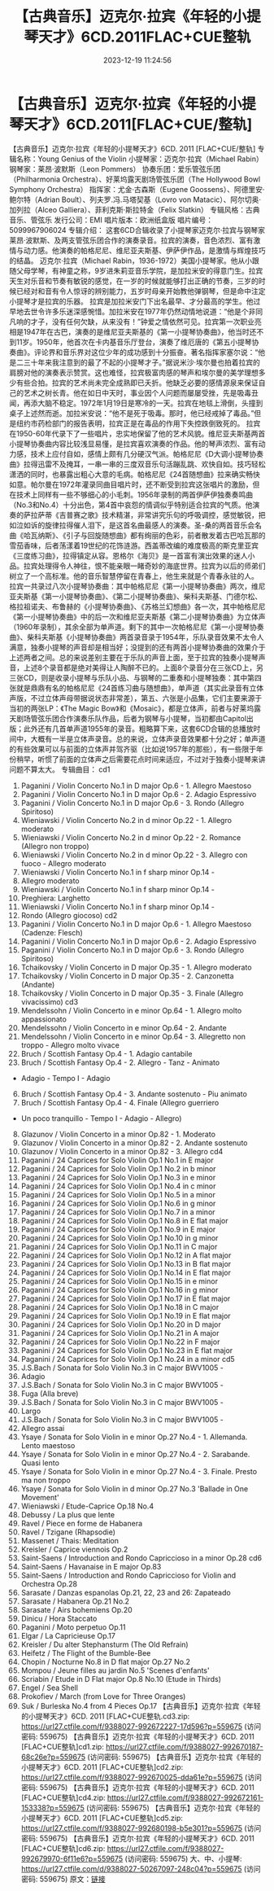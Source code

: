 ﻿---
title: 【古典音乐】迈克尔·拉宾《年轻的小提琴天才》6CD.2011FLAC+CUE整轨
date: 2023-12-19 11:24:56
categories: 古典音乐、新世纪、纯音雅乐
tags: 纯音雅乐
---
# 【古典音乐】迈克尔·拉宾《年轻的小提琴天才》6CD.2011[FLAC+CUE/整轨]

【古典音乐】迈克尔·拉宾《年轻的小提琴天才》6CD. 2011
[FLAC+CUE/整轨]
专辑名称：Young Genius of the Violin
小提琴家：迈克尔·拉宾（Michael Rabin）
钢琴家：莱昂·波默斯（Leon Pommers）
协奏乐团：爱乐管弦乐团（Philharmonia Orchestra）、好莱坞露天剧场管弦乐团（The Hollywood
Bowl Symphony Orchestra）
指挥家：尤金·古森斯（Eugene Goossens）、阿德里安·鲍尔特（Adrian
Boult）、列夫罗.冯.马塔契基（Lovro von Matacic）、阿尔切奥·加列拉（Alceo
Galliera）、菲利克斯·斯拉特金（Felix Slatkin）
专辑风格：古典音乐、管弦乐
发行公司：EMI
唱片版本：欧洲纸盒版
唱片编号：5099967906024
专辑介绍：
这套6CD合辑收录了小提琴家迈克尔·拉宾与钢琴家莱昂·波默斯、及两支管弦乐团合作的演奏录音。拉宾的演奏，音色浓烈、富有激情与动力感。他演奏的帕格尼尼、维尼亚夫斯基、伊萨伊作品，是激情与辉煌技巧的结晶。
迈克尔·拉宾（Michael
Rabin，1936-1972）美国小提琴家。他从小跟随父母学琴，有神童之称，9岁进朱莉亚音乐学院，是加拉米安的得意门生。拉宾天生对乐音和节奏有敏锐的感觉，在一岁的时候就能够打出正确的节奏，三岁的时候已经对和音有令人惊讶的辨别能力，五岁时母亲开始教他弹钢琴，但是命中注定小提琴才是拉宾的乐器。
拉宾是加拉米安门下出名最早、才分最高的学生。他过早地去世令许多乐迷深感惋惜。加拉米安在1977年仍然动情地说道：“他是个非同凡响的才子，没有任何欠缺，从来没有！”钟爱之情依然可见。拉宾第一次职业亮相是1947年在古巴，演奏的是维尼亚夫斯基的《第一小提琴协奏曲》，他当时还不到11岁。1950年，他首次在卡内基音乐厅登台，演奏了维厄唐的《第五小提琴协奏曲》。评论界和音乐界对这位少年的成功感到十分振奋。著名指挥家塞尔说：“他是二三十年来我注意到的最了不起的小提琴才子。”据说米沙·埃尔曼也拍着拉宾的肩膀对他的演奏表示赞赏。这也难怪，拉宾极富肉感的琴声和埃尔曼的美学理想多少有些合拍。拉宾的艺术尚未完全成熟即已夭折。他缺乏必要的感情源泉来保证自己的艺术之树长青。他在如日中天时，事业因个人问题而屡屡受挫，先是吸毒丑闻，再添大脑不稳定。1972年1月19日是寒冷的一天。拉宾在地毯上滑倒，头撞到桌子上述然而逝。加拉米安说：“他不是死于吸毒。那时，他已经戒掉了毒品。”但是纽约市药检部门的报告表明，拉宾正是在毒品的作用下失控跌倒致死的。
拉宾在1950-60年代录下了一些唱片，忠实地保留了他的艺术风貌。维尼亚夫斯基两首小提琴协奏曲内容比较浅显易懂，是拉宾喜欢演奏的作品。他的琴声浓烈、富有动力感，技术上应付自如，感情上颇有几分硬汉气派。帕格尼尼《D大调小提琴协奏曲》拉得迅雷不及掩耳，一串一串的三度双音乐句活蹦乱跳、欢快自如。技巧轻松潇洒的同时，也暴露出粗心大意的毛病。帕格尼尼《24首随想曲》拉来确实畅快如意。帕尔曼在1972年灌录同曲目唱片时，还不断受到拉宾这张唱片的激励，但在技术上同样有一些不够细心的小毛刺。1956年录制的两首伊萨伊独奏奏鸣曲（No.3和No.4）十分出色，第4首中哀怨的情调似乎特别适合拉宾的气质。他演奏的萨拉萨蒂《吉普赛之歌》技术精湛，非常讲究乐句的呼吸调控，感觉敏锐，把如泣如诉的旋律拉得催人泪下，是这首名曲最感人的演奏。圣-桑的两首音乐会名曲《哈瓦纳斯》、《引子与回旋随想曲》都有绚丽的色彩，前者散发着古巴哈瓦那的雪茄香味，后者荡漾着19世纪的花饰涟游。西盖蒂改编的难度极高的斯克里亚宾《三度练习曲》，拉得镇定从容。恩格尔《海贝》是一首富有演出效果的迷人小品。拉宾处理得令人神往，恨不能亲眼一睹奇妙的海底世界。拉宾为以后的师弟们树立了一个高标准。他的音乐智慧停留在青春上，他生来就是个青春永驻的人。
拉宾一共录过八次小提琴协奏曲：其中帕格尼尼《第一小提琴协奏曲》两次，维尼亚夫斯基《第一小提琴协奏曲》、《第二小提琴协奏曲》、柴科夫斯基、门德尔松、格拉祖诺夫、布鲁赫的《小提琴协奏曲》、《苏格兰幻想曲》各一次，其中帕格尼尼《第一小提琴协奏曲》中的后一次和维尼亚夫斯基《第二小提琴协奏曲》为立体声（1960年录制），其余全部为单声道。剩下的其中一次帕格尼尼《第一小提琴协奏曲》、柴科夫斯基《小提琴协奏曲》两首录音录于1954年，乐队录音效果不太令人满意，独奏小提琴的声音却是相当好；没提到的还有两首小提琴协奏曲的效果介于上述两者之间。总的来说差别主要在于乐队的声音上面，至于拉宾的独奏小提琴声音，上述8个录音都是绝对美得让人陶醉不已的。上面8个录音分在三张CD上，另三张CD，则是收录小提琴与乐队小品、与钢琴的二重奏和小提琴独奏：其中第四张就是鼎鼎有名的帕格尼尼《24首练习曲与随想曲》，单声道（其实此录音有立体声版，不过立体声母带据说状态非常差），第五、六张是小品集，它们主要来源于当初的两张LP：《The
Magic
Bow》和《Mosaic》，都是立体声，前者与好莱坞露天剧场管弦乐团合作演奏乐队作品，后者为钢琴与小提琴，当初都由Capitol出版；此外还有几首单声道1955年的录音。粗略算下来，这套6CD合辑的总播放时间中，大概有一半是立体声录音。总的来说，立体声录音效果都十分之好；单声道的有些效果可以与前面的立体声并驾齐驱（比如说1957年的那些），有一些限于年份稍早，听惯了前面的立体声之后需要花点时间来适应，不过对于独奏小提琴来讲问题不算太大。
专辑曲目：
cd1
01. Paganini / Violin Concerto No.1 in D major Op.6 - 1. Allegro
Maestoso
02. Paganini / Violin Concerto No.1 in D major Op.6 - 2. Adagio
Espressivo
03. Paganini / Violin Concerto No.1 in D major Op.6 - 3. Rondo
(Allegro Spiritoso)
04. Wieniawski / Violin Concerto No.2 in d minor Op.22 - 1.
Allegro moderato
05. Wieniawski / Violin Concerto No.2 in d minor Op.22 - 2.
Romance (Allegro non troppo)
06. Wieniawski / Violin Concerto No.2 in d minor Op.22 - 3.
Allegro con fuoco - Allegro moderato
07. Wieniawski / Violin Concerto No.1 in f sharp minor Op.14 -
1. Allegro moderato
08. Wieniawski / Violin Concerto No.1 in f sharp minor Op.14 -
2. Preghiera: Larghetto
09. Wieniawski / Violin Concerto No.1 in f sharp minor Op.14 -
3. Rondo (Allegro giocoso)
cd2
01. Paganini / Violin Concerto No.1 in D major Op.6 - 1. Allegro
Maestoso (Cadenze: Flesch)
02. Paganini / Violin Concerto No.1 in D major Op.6 - 2. Adagio
Espressivo
03. Paganini / Violin Concerto No.1 in D major Op.6 - 3. Rondo
(Allegro Spiritoso)
04. Tchaikovsky / Violin Concerto in D major Op.35 - 1. Allegro
moderato
05. Tchaikovsky / Violin Concerto in D major Op.35 - 2.
Canzonetta (Andante)
06. Tchaikovsky / Violin Concerto in D major Op.35 - 3. Finale
(Allegro vivacissimo)
cd3
01. Mendelssohn / Violin Concerto in e minor Op.64 - 1. Allegro
molto appassionato
02. Mendelssohn / Violin Concerto in e minor Op.64 - 2.
Andante
03. Mendelssohn / Violin Concerto in e minor Op.64 - 3.
Allegretto non troppo - Allegro molto vivace
04. Bruch / Scottish Fantasy Op.4 - 1. Adagio cantabile
05. Bruch / Scottish Fantasy Op.4 - 2. Allegro - Tanz - Animato
- Adagio - Tempo I - Adagio
06. Bruch / Scottish Fantasy Op.4 - 3. Andante sostenuto - Piu
animato
07. Bruch / Scottish Fantasy Op.4 - 4. Finale (Allegro guerriero
- Un poco tranquillo - Tempo I - Adagio - Allegro)
08. Glazunov / Violin Concerto in a minor Op.82 - 1.
Moderato
09. Glazunov / Violin Concerto in a minor Op.82 - 2. Andante
sostenuto
10. Glazunov / Violin Concerto in a minor Op.82 - 3. Allegro
cd4
01. Paganini / 24 Caprices for Solo Violin Op.1 No.1 in E
major
02. Paganini / 24 Caprices for Solo Violin Op.1 No.2 in b
minor
03. Paganini / 24 Caprices for Solo Violin Op.1 No.3 in e
minor
04. Paganini / 24 Caprices for Solo Violin Op.1 No.4 in c
minor
05. Paganini / 24 Caprices for Solo Violin Op.1 No.5 in a
minor
06. Paganini / 24 Caprices for Solo Violin Op.1 No.6 in g
minor
07. Paganini / 24 Caprices for Solo Violin Op.1 No.7 in a
minor
08. Paganini / 24 Caprices for Solo Violin Op.1 No.8 in E flat
major
09. Paganini / 24 Caprices for Solo Violin Op.1 No.9 in E
major
10. Paganini / 24 Caprices for Solo Violin Op.1 No.10 in g
minor
11. Paganini / 24 Caprices for Solo Violin Op.1 No.11 in C
major
12. Paganini / 24 Caprices for Solo Violin Op.1 No.12 in A flat
major
13. Paganini / 24 Caprices for Solo Violin Op.1 No.13 in B flat
major
14. Paganini / 24 Caprices for Solo Violin Op.1 No.14 in E flat
major
15. Paganini / 24 Caprices for Solo Violin Op.1 No.15 in e
minor
16. Paganini / 24 Caprices for Solo Violin Op.1 No.16 in g
minor
17. Paganini / 24 Caprices for Solo Violin Op.1 No.17 in E flat
major
18. Paganini / 24 Caprices for Solo Violin Op.1 No.18 in C
major
19. Paganini / 24 Caprices for Solo Violin Op.1 No.19 in E flat
major
20. Paganini / 24 Caprices for Solo Violin Op.1 No.20 in D
major
21. Paganini / 24 Caprices for Solo Violin Op.1 No.21 in A
major
22. Paganini / 24 Caprices for Solo Violin Op.1 No.22 in F
major
23. Paganini / 24 Caprices for Solo Violin Op.1 No.23 in E flat
major
24. Paganini / 24 Caprices for Solo Violin Op.1 No.24 in a
minor
cd5
01. J.S.Bach / Sonata for Solo Violin No.3 in C major BWV1005 -
1. Adagio
02. J.S.Bach / Sonata for Solo Violin No.3 in C major BWV1005 -
2. Fuga (Alla breve)
03. J.S.Bach / Sonata for Solo Violin No.3 in C major BWV1005 -
3. Largo
04. J.S.Bach / Sonata for Solo Violin No.3 in C major BWV1005 -
4. Allegro assai
05. Ysaye / Sonata for Solo Violin in e minor Op.27 No.4 - 1.
Allemanda. Lento maestoso
06. Ysaye / Sonata for Solo Violin in e minor Op.27 No.4 - 2.
Sarabande. Quasi lento
07. Ysaye / Sonata for Solo Violin in e minor Op.27 No.4 - 3.
Finale. Presto ma non troppo
08. Ysaye / Sonata for Solo Violin in d minor Op.27 No.3
'Ballade in One Movement'
09. Wieniawski / Etude-Caprice Op.18 No.4
10. Debussy / La plus que lente
11. Ravel / Piece en forme de Habanera
12. Ravel / Tzigane (Rhapsodie)
13. Massenet / Thais: Meditation
14. Kreisler / Caprice viennois Op.2
15. Saint-Saens / Introduction and Rondo Capriccioso in a minor
Op.28
cd6
01. Saint-Saens / Havanaise in E major Op.83
02. Saint-Saens / Introduction and Rondo Capriccioso for Violin
and Orchestra Op.28
03. Sarasate / Danzas espanolas Op.21, 22, 23 and 26:
Zapateado
04. Sarasate / Habanera Op.21 No.2
05. Sarasate / Airs bohemiens Op.20
06. Dinicu / Hora Staccato
07. Paganini / Moto perpetuo Op.11
08. Elgar / La Capricieuse Op.17
09. Kreisler / Du alter Stephansturm (The Old Refrain)
10. Heifetz / The Flight of the Bumble-Bee
11. Chopin / Nocturne No.8 in D flat major Op.27 No.2
12. Mompou / Jeune filles au jardin No.5 'Scenes d'enfants'
13. Scriabin / Etude in D Flat major Op.8 No.10 (Etude in
Thirds)
14. Engel / Sea Shell
15. Prokofiev / March (from Love for Three Oranges)
16. Suk / Burleska No.4 from 4 Pieces Op.17
【古典音乐】迈克尔·拉宾《年轻的小提琴天才》6CD. 2011 [FLAC+CUE整轨.cd3.zip: https://url27.ctfile.com/f/9388027-992672227-17d596?p=559675
(访问密码: 559675)
【古典音乐】迈克尔·拉宾《年轻的小提琴天才》6CD. 2011 [FLAC+CUE整轨]cd1.zip: https://url27.ctfile.com/f/9388027-992670187-68c26e?p=559675
(访问密码: 559675)
【古典音乐】迈克尔·拉宾《年轻的小提琴天才》6CD. 2011 [FLAC+CUE整轨]cd2.zip: https://url27.ctfile.com/f/9388027-992670025-dda61e?p=559675
(访问密码: 559675)
【古典音乐】迈克尔·拉宾《年轻的小提琴天才》6CD. 2011 [FLAC+CUE整轨]cd4.zip: https://url27.ctfile.com/f/9388027-992672161-153338?p=559675
(访问密码: 559675)
【古典音乐】迈克尔·拉宾《年轻的小提琴天才》6CD. 2011 [FLAC+CUE整轨]cd5.zip: https://url27.ctfile.com/f/9388027-992680198-b5e301?p=559675
(访问密码: 559675)
【古典音乐】迈克尔·拉宾《年轻的小提琴天才》6CD. 2011 [FLAC+CUE整轨]cd6.zip: https://url27.ctfile.com/f/9388027-992679970-6f11e6?p=559675
(访问密码: 559675)
大、中、小提琴: https://url27.ctfile.com/d/9388027-50267097-248c04?p=559675
(访问密码: 559675)
原文：[链接](https://blog.sina.com.cn/s/blog_1647c7e76010313xo.html)